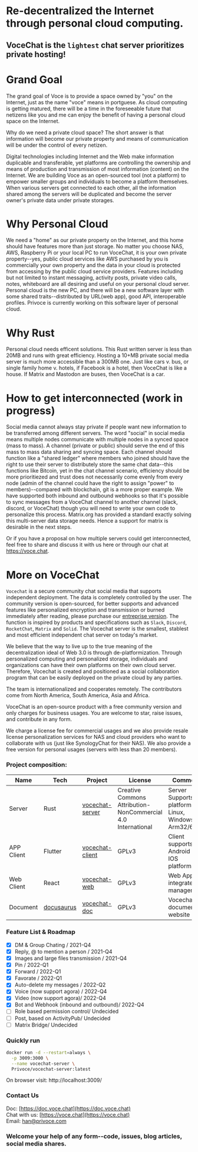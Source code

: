 
# Re-decentralized the Internet through personal cloud computing.
## VoceChat is the `lightest` chat server prioritizes private hosting!

# Grand Goal

The grand goal of Voce is to provide a space owned by "you" on the Internet, just as the name "voce" means in portguese. As cloud computing is getting matured, there will be a time in the foreseeable future that netizens like you and me can enjoy the benefit of having a personal cloud space on the Internet.

Why do we need a private cloud space? The short answer is that information will become our private property and means of communication will be under the control of every netizen.

Digital technologies including Internet and the Web make information duplicable and transferable, yet platforms are controlling the ownership and means of production and transmission of most information (content) on the Internet. We are building Voce as an open-sourced tool (not a platform) to empower smaller groups and individuals to become a platform themselves. When various servers get connected to each other, all the information shared among the servers will be duplicated and become the server owner's private data under private storages.

# Why Personal Cloud

We need a "home" as our private property on the Internet, and this home should have features more than just storage. No matter you choose NAS, AWS, Raspberry Pi or your local PC to run VoceChat, it is your own private property--yes, public cloud services like AWS purchased by you is commercially your own property and the data in your cloud is protected from accessing by the public cloud service providers. Features including but not limited to instant messaging, activity posts, private video calls, notes, whiteboard are all desiring and useful on your personal cloud server. Personal cloud is the new PC, and there will be a new software layer with some shared traits--distributed by URL(web app), good API, interoperable profiles. Privoce is currently working on this software layer of personal cloud.

# Why Rust

Personal cloud needs efficent solutions. This Rust written server is less than 20MB and runs with great efficiency. Hosting a 10+MB private social media server is much more accessible than a 300MB one. Just like cars v. bus, or single family home v. hotels, if Facebook is a hotel, then VoceChat is like a house. If Matrix and Mastodon are buses, then VoceChat is a car.

# How to get interconnected (work in progress)

Social media cannot always stay private if people want new information to be transferred among different servers. The word "social" in social media means multiple nodes communicate with multiple nodes in a synced space (mass to mass). A channel (private or public) should serve the end of this mass to mass data sharing and syncing space. Each channel should function like a "shared ledger" where members who joined should have the right to use their server to distributely store the same chat data--this functions like Bitcoin, yet in the chat channel scenario, efficiency should be more prioritiezed and trust does not necessarily come evenly from every node (admin of the channel could have the right to assign "power" to members)--compared with blockchain, git is a more proper example. We have supported both inbound and outbound webhooks so that it's possible to sync messages from a VoceChat channel to another channel (slack, discord, or VoceChat) though you will need to write your own code to personalize this process. Matrix.org has provided a standard exactly solving this multi-server data storage needs. Hence a support for matrix is desirable in the next steps.

Or if you have a proposal on how multiple servers could get interconnected, feel free to share and discuss it with us here or through our chat at  https://voce.chat.

# More on VoceChat

`Vocechat` is a secure community chat social media that supports independent deployment.
The data is completely controlled by the user.
The community version is open-sourced, for better supports and advanced features like personalized encryption and transmission or burned immediately after reading, please purchase our [entreprise version](https://voce.chat/).
The function is inspired by products and specifications such as `Slack`, `Discord`, `RocketChat`, `Matrix` and `Solid`.
The Vocechat server is the smallest, stablest and most efficient independent chat server on today's market.

We believe that the way to live up to the true meaning of the decentralization ideal of Web 3.0 is through de-platformization.
Through personalized computing and personalized storage, individuals and organizations can have their own platforms on their own cloud server.
Therefore, Vocechat is created and positioned as a social collaboration program that can be easily deployed on the private cloud by any parties.

The team is internationalized and cooperates remotely.
The contributors come from North America, South America, Asia and Africa.

VoceChat is an open-source product with a free community version and only charges for business usages. You are welcome to star, raise issues, and contribute in any form.

We charge a license fee for commercial usages and we also provide resale license personalization services for NAS and cloud providers who want to collaborate with us (just like SynologyChat for their NAS). We also provide a free version for personal usages (servers with less than 20 members). 

### Project composition:

| Name       | Tech                                | Project                                                   | License | Comment                                             |
| ---------- | ----------------------------------- | --------------------------------------------------------- | ------- | --------------------------------------------------- |
| Server     | Rust                                | [vocechat-server](https://github.com/privoce/voce-server) | Creative Commons Attribution-NonCommercial 4.0 International   | Server Supports platforms: Linux, Windows, Arm32/64 |
| APP Client | Flutter                             | [vocechat-client](https://github.com/privoce/voce-client) | GPLv3     | Client supports Android and IOS platforms           |
| Web Client | React                               | [vocechat-web](https://github.com/privoce/vocechat-web)   | GPLv3     | Web App, integrated management                      |
| Document   | [docusaurus](https://docusaurus.io) | [vocechat-doc](https://github.com/privoce/vocechat-doc)   | GPLv3     | Vocechat document website                           |

### Feature List & Roadmap

- [x] DM & Group Chating / 2021-Q4
- [x] Reply, @ to mention a person / 2021-Q4
- [x] Images and large files transmission / 2021-Q4
- [x] Pin / 2022-Q1
- [x] Forward / 2022-Q1
- [x] Favorate / 2022-Q1
- [x] Auto-delete my messages / 2022-Q2
- [x] Voice (now support agora) / 2022-Q4
- [x] Video (now support agora)/ 2022-Q4
- [x] Bot and Webhook (inbound and outbound)/ 2022-Q4
- [ ] Role based permission control/ Undecided
- [ ] Post, based on ActivityPub/ Undecided
- [ ] Matrix Bridge/ Undecided

### Quickly run

```bash
docker run -d --restart=always \
  -p 3009:3000 \
  --name vocechat-server \
  Privoce/vocechat-server:latest
```

On browser visit: http://localhost:3009/


### Contact Us

Doc: [https://doc.voce.chat](https://doc.voce.chat)  
Chat with us: [https://voce.chat](https://voce.chat)  
Email: [han@privoce.com](han@privoce.com)
### Welcome your help of any form--code, issues, blog articles, social media shares.

